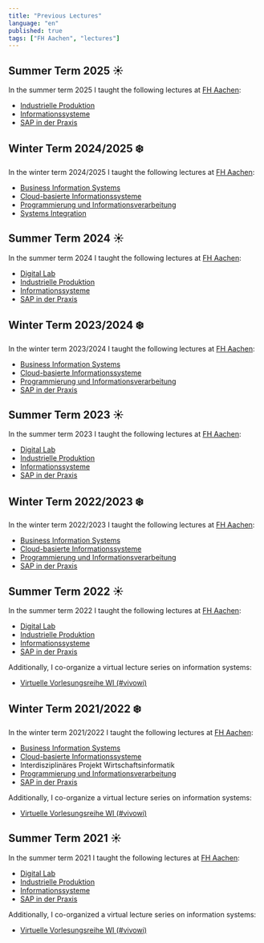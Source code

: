 ```yaml
---
title: "Previous Lectures"
language: "en"
published: true
tags: ["FH Aachen", "lectures"]
---
```


## Summer Term 2025 ☀️

In the summer term 2025 I taught the following lectures at [FH
Aachen](https://www.fh-aachen.de):

- [Industrielle
  Produktion](/teaching/lectures/2025/summer-term/industrielle-produktion)
- [Informationssysteme](/teaching/lectures/2025/summer-term/informationssysteme)
- [SAP in der Praxis](/teaching/lectures/2025/summer-term/sap-in-der-praxis)

## Winter Term 2024/2025 ❄️

In the winter term 2024/2025 I taught the following lectures at [FH
Aachen](https://www.fh-aachen.de/):

- [Business Information
  Systems](/teaching/lectures/2024/winter-term/business-information-systems)
- [Cloud-basierte
  Informationssysteme](/teaching/lectures/2024/winter-term/cloud-based-is)
- [Programmierung und
  Informationsverarbeitung](/teaching/lectures/2024/winter-term/programmierung)
- [Systems
  Integration](/teaching/lectures/2024/winter-term/systems-integration)

## Summer Term 2024 ☀️

In the summer term 2024 I taught the following lectures at [FH
Aachen](https://www.fh-aachen.de):

- [Digital Lab](/teaching/lectures/2024/summer-term/digital-lab)
- [Industrielle
  Produktion](/teaching/lectures/2024/summer-term/industrielle-produktion)
- [Informationssysteme](/teaching/lectures/2024/summer-term/informationssysteme)
- [SAP in der Praxis](/teaching/lectures/2024/summer-term/sap-in-der-praxis)

## Winter Term 2023/2024 ❄️

In the winter term 2023/2024 I taught the following lectures at [FH
Aachen](https://www.fh-aachen.de/):

- [Business Information
  Systems](/teaching/lectures/2023/winter_term/business_information_systems)
- [Cloud-basierte
  Informationssysteme](/teaching/lectures/2023/winter_term/cloud_based_is)
- [Programmierung und
  Informationsverarbeitung](/teaching/lectures/2023/winter_term/programmierung)
- [SAP in der Praxis](/teaching/lectures/2023/winter_term/sap_in_der_praxis)

## Summer Term 2023 ☀️

In the summer term 2023 I taught the following lectures at [FH
Aachen](https://www.fh-aachen.de):

- [Digital Lab](/teaching/lectures/2023/summer_term/digital_lab)
- [Industrielle
  Produktion](/teaching/lectures/2023/summer_term/industrielle_produktion)
- [Informationssysteme](/teaching/lectures/2023/summer_term/informationssysteme)
- [SAP in der Praxis](/teaching/lectures/2023/summer_term/sap_in_der_praxis)

## Winter Term 2022/2023 ❄️

In the winter term 2022/2023 I taught the following lectures at [FH
Aachen](https://www.fh-aachen.de/):

- [Business Information
  Systems](/teaching/lectures/2022/winter_term/business_information_systems)
- [Cloud-basierte
  Informationssysteme](/teaching/lectures/2022/winter_term/cloud_based_is)
- [Programmierung und
  Informationsverarbeitung](/teaching/lectures/2022/winter_term/programmierung)
- [SAP in der Praxis](/teaching/lectures/2022/winter_term/sap_in_der_praxis)

## Summer Term 2022 ☀️

In the summer term 2022 I taught the following lectures at [FH
Aachen](https://www.fh-aachen.de):

- [Digital Lab](/teaching/lectures/2022/summer_term/digital_lab)
- [Industrielle
  Produktion](/teaching/lectures/2022/summer_term/industrielle_produktion)
- [Informationssysteme](/teaching/lectures/2022/summer_term/informationssysteme)
- [SAP in der Praxis](/teaching/lectures/2022/summer_term/sap_in_der_praxis)

Additionally, I co-organize a virtual lecture series on information systems:

- [Virtuelle Vorlesungsreihe WI (#vivowi)](https://taxxas.com/d.php?id=vvwi)

## Winter Term 2021/2022 ❄️

In the winter term 2021/2022 I taught the following lectures at [FH
Aachen](https://www.fh-aachen.de):

- [Business Information
  Systems](/teaching/lectures/2021/winter_term/business_information_systems)
- [Cloud-basierte
  Informationssysteme](/teaching/lectures/2021/winter_term/cloud_based_is)
- Interdisziplinäres Projekt Wirtschaftsinformatik
- [Programmierung und
  Informationsverarbeitung](/teaching/lectures/2021/winter_term/programmierung)
- [SAP in der Praxis](/teaching/lectures/2021/winter_term/sap_in_der_praxis)

Additionally, I co-organize a virtual lecture series on information systems:

- [Virtuelle Vorlesungsreihe WI (#vivowi)](https://taxxas.com/d.php?id=vvwi)

## Summer Term 2021 ☀️

In the summer term 2021 I taught the following lectures at [FH
Aachen](https://www.fh-aachen.de):

- [Digital Lab](/teaching/lectures/2021/summer_term/digital_lab)
- [Industrielle
  Produktion](/teaching/lectures/2021/summer_term/industrielle_produktion)
- [Informationssysteme](/teaching/lectures/2021/summer_term/informationssysteme)
- [SAP in der Praxis](/teaching/lectures/2021/summer_term/sap_in_der_praxis)

Additionally, I co-organized a virtual lecture series on information systems:

- [Virtuelle Vorlesungsreihe WI
  (#vivowi)](/teaching/lectures/2021/summer_term/vivowi)
